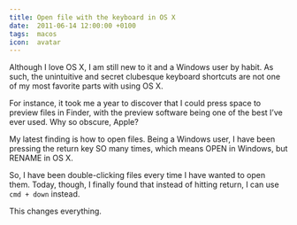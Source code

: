 ```yaml
---
title: Open file with the keyboard in OS X
date:  2011-06-14 12:00:00 +0100
tags:  macos
icon:  avatar
---
```


Although I love OS X, I am still new to it and a Windows user by habit. As such,
the unintuitive and secret clubesque keyboard shortcuts are not one of my most
favorite parts with using OS X.

For instance, it took me a year to discover that I could press space to preview
files in Finder, with the preview software being one of the best I’ve ever used.
Why so obscure, Apple?

My latest finding is how to open files. Being a Windows user, I have been pressing
the return key SO many times, which means OPEN in Windows, but RENAME in OS X.

So, I have been double-clicking files every time I have wanted to open them. Today,
though, I finally found that instead of hitting return, I can use `cmd + down` instead.

This changes everything.